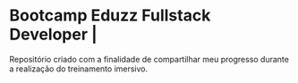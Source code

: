 
# Bootcamp Eduzz Fullstack Developer |

Repositório criado com a finalidade de compartilhar meu progresso durante a realização do treinamento imersivo.
